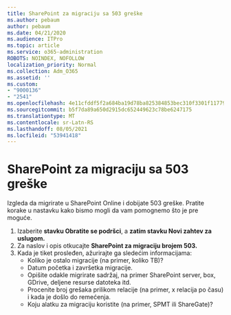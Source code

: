```yaml
---
title: SharePoint za migraciju sa 503 greške
ms.author: pebaum
author: pebaum
ms.date: 04/21/2020
ms.audience: ITPro
ms.topic: article
ms.service: o365-administration
ROBOTS: NOINDEX, NOFOLLOW
localization_priority: Normal
ms.collection: Adm_O365
ms.assetid: ''
ms.custom:
- "9000136"
- "2541"
ms.openlocfilehash: 4e11cfddf5f2a684ba19d78ba825384853bec310f3301f1177971c0a04548c05
ms.sourcegitcommit: b5f7da89a650d2915dc652449623c78be6247175
ms.translationtype: MT
ms.contentlocale: sr-Latn-RS
ms.lasthandoff: 08/05/2021
ms.locfileid: "53941418"
---
```

# <a name="sharepoint-migration-throttling-with-503-errors"></a>SharePoint za migraciju sa 503 greške

Izgleda da migrirate u SharePoint Online i dobijate 503 greške. Pratite korake u nastavku kako bismo mogli da vam pomognemo što je pre moguće.

1. Izaberite **stavku Obratite se podršci**, a **zatim stavku Novi zahtev za uslugom.**
2. Za naslov i opis otkucajte **SharePoint za migraciju brojem 503.**
3. Kada je tiket prosleđen, ažurirajte ga sledećim informacijama:
    - Koliko je ostalo migracije (na primer, koliko TB)?
    - Datum početka i završetka migracije.
    - Opišite odakle migrirate sadržaj, na primer SharePoint server, box, GDrive, deljene resurse datoteka itd.
    - Procenite broj grešaka prilikom relacije (na primer, x relacija po času) i kada je došlo do remećenja.
    - Koju alatku za migraciju koristite (na primer, SPMT ili ShareGate)?
